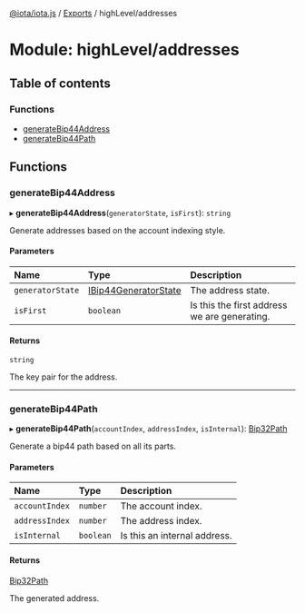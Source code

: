 [@iota/iota.js](../README.md) / [Exports](../modules.md) / highLevel/addresses

# Module: highLevel/addresses

## Table of contents

### Functions

- [generateBip44Address](highlevel_addresses.md#generatebip44address)
- [generateBip44Path](highlevel_addresses.md#generatebip44path)

## Functions

### generateBip44Address

▸ **generateBip44Address**(`generatorState`, `isFirst`): `string`

Generate addresses based on the account indexing style.

#### Parameters

| Name | Type | Description |
| :------ | :------ | :------ |
| `generatorState` | [IBip44GeneratorState](../interfaces/models_ibip44generatorstate.ibip44generatorstate.md) | The address state. |
| `isFirst` | `boolean` | Is this the first address we are generating. |

#### Returns

`string`

The key pair for the address.

___

### generateBip44Path

▸ **generateBip44Path**(`accountIndex`, `addressIndex`, `isInternal`): [Bip32Path](../classes/crypto_bip32path.bip32path.md)

Generate a bip44 path based on all its parts.

#### Parameters

| Name | Type | Description |
| :------ | :------ | :------ |
| `accountIndex` | `number` | The account index. |
| `addressIndex` | `number` | The address index. |
| `isInternal` | `boolean` | Is this an internal address. |

#### Returns

[Bip32Path](../classes/crypto_bip32path.bip32path.md)

The generated address.
